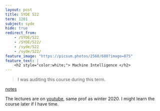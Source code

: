```yaml
---
layout: post
title: SYDE 522
term: 1201
subject: syde
hide: true
redirect_from:
    - /SYDE/522
    - /SYDE/522/
    - /syde/522
    - /syde/522/
feature_image: "https://picsum.photos/2560/600?image=875"
feature_text: |
    <h2 style="color:white;"> Machine Intelligence </h2>
---
```


 > I was auditing this course during this term.

[notes](/markdown/1201/syde522/)

The lectures are on [youtube](https://www.youtube.com/watch?v=tExPpuk-UQ8), same prof as winter 2020. I might learn the course later if I have time.
